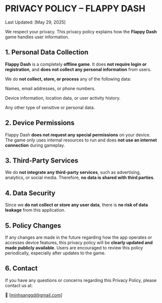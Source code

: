 # PRIVACY POLICY – FLAPPY DASH

Last Updated: [May 29, 2025]

We respect your privacy. This privacy policy explains how the **Flappy Dash** game handles user information.

## 1. Personal Data Collection

**Flappy Dash** is a completely **offline game**. It does **not require login or registration**, and **does not collect any personal information** from users.

We do **not collect, store, or process** any of the following data:

Names, email addresses, or phone numbers.

Device information, location data, or user activity history.

Any other type of sensitive or personal data.


## 2. Device Permissions

Flappy Dash **does not request any special permissions** on your device. The game only uses internal resources to run and does **not use an internet connection** during gameplay.

## 3. Third-Party Services

We do **not integrate any third-party services**, such as advertising, analytics, or social media. Therefore, **no data is shared with third parties**.

## 4. Data Security

Since we **do not collect or store any user data**, there is **no risk of data leakage** from this application.

## 5. Policy Changes

If any changes are made in the future regarding how the app operates or accesses device features, this privacy policy will be **clearly updated and made publicly available**. Users are encouraged to review this policy periodically, especially after updates to the game.

## 6. Contact

If you have any questions or concerns regarding this Privacy Policy, please contact us at:

📧 [minhsanggd@gmail.com]
